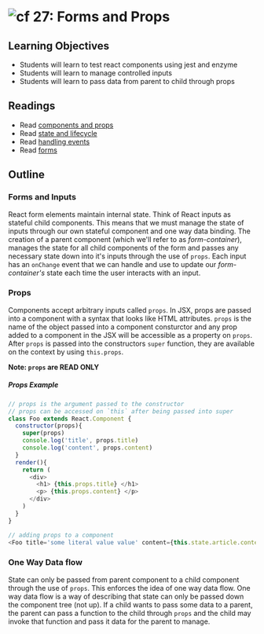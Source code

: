 ![cf](http://i.imgur.com/7v5ASc8.png) 27: Forms and Props
===

## Learning Objectives
* Students will learn to test react components using jest and enzyme
* Students will learn to manage controlled inputs
* Students will learn to pass data from parent to child through props

## Readings
* Read [components and props](https://facebook.github.io/react/docs/components-and-props.html)
* Read [state and lifecycle](https://facebook.github.io/react/docs/state-and-lifecycle.html)
* Read [handling events](https://facebook.github.io/react/docs/handling-events.html)
* Read [forms](https://facebook.github.io/react/docs/forms.html)

## Outline

### Forms and Inputs
React form elements maintain internal state. Think of React inputs as stateful child components. This means that we must manage the state of inputs through our own stateful component and one way data binding. The creation of a parent component (which we'll refer to as _form-container_), manages the state for all child components of the form and passes any necessary state down into it's inputs through the use of `props`. Each input has an `onChange` event that we can handle and use to update our _form-container's_ state each time the user interacts with an input.

### Props
Components accept arbitrary inputs called `props`. In JSX, props are passed into a component with a syntax that looks like HTML attributes. `props` is the name of the object passed into a component consturctor and any prop added to a component in the JSX will be accessible as a property on `props`. After `props` is passed into the constructors `super` function, they are available on the context by using `this.props`.

**Note: `props` are READ ONLY**

##### Props Example
``` javascript
// props is the argument passed to the constructor
// props can be accessed on `this` after being passed into super
class Foo extends React.Component {
  constructor(props){
    super(props)
    console.log('title', props.title)
    console.log('content', props.content)
  }
  render(){
    return (
      <div>
        <h1> {this.props.title} </h1>
        <p> {this.props.content} </p>
      </div>
    )
  }
}

// adding props to a component
<Foo title='some literal value value' content={this.state.article.content}>
```

### One Way Data flow
State can only be passed from parent component to a child component through the use of `props`. This enforces the idea of one way data flow. One way data flow is a way of describing that state can only be passed down the component tree (not up). If a child wants to pass some data to a parent, the parent can pass a function to the child through `props` and the child may invoke that function and pass it data for the parent to manage.
